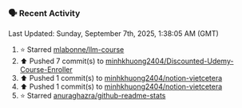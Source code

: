 ### 🗣 Recent Activity

<!--RECENT_ACTIVITY:last_update-->
Last Updated: Sunday, September 7th, 2025, 1:38:05 AM (GMT)
<!--RECENT_ACTIVITY:last_update_end-->
<!--RECENT_ACTIVITY:start-->
1. ⭐ Starred [mlabonne/llm-course](https://github.com/mlabonne/llm-course)<br>
2. ⬆️ Pushed 7 commit(s) to [minhkhuong2404/Discounted-Udemy-Course-Enroller](https://github.com/minhkhuong2404/Discounted-Udemy-Course-Enroller)<br>
3. ⬆️ Pushed 1 commit(s) to [minhkhuong2404/notion-vietcetera](https://github.com/minhkhuong2404/notion-vietcetera)<br>
4. ⬆️ Pushed 1 commit(s) to [minhkhuong2404/notion-vietcetera](https://github.com/minhkhuong2404/notion-vietcetera)<br>
5. ⭐ Starred [anuraghazra/github-readme-stats](https://github.com/anuraghazra/github-readme-stats)<br>
<!--RECENT_ACTIVITY:end-->
